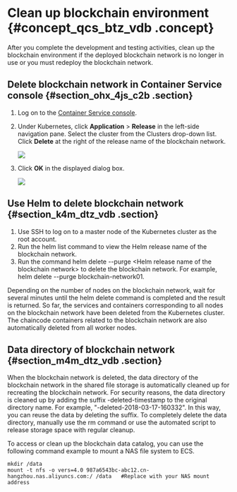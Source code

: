 # Clean up blockchain environment {#concept_qcs_btz_vdb .concept}

After you complete the development and testing activities, clean up the blockchain environment if the deployed blockchain network is no longer in use or you must redeploy the blockchain network.

## Delete blockchain network in Container Service console {#section_ohx_4js_c2b .section}

1.  Log on to the [Container Service console](https://cs.console.aliyun.com/).
2.  Under Kubernetes, click **Application** \> **Release** in the left-side navigation pane. Select the cluster from the Clusters drop-down list. Click **Delete** at the right of the release name of the blockchain network.

    ![](http://static-aliyun-doc.oss-cn-hangzhou.aliyuncs.com/assets/img/17796/15362015819876_en-US.png)

3.  Click **OK** in the displayed dialog box.

    ![](http://static-aliyun-doc.oss-cn-hangzhou.aliyuncs.com/assets/img/17796/15362015819877_en-US.png)


## Use Helm to delete blockchain network {#section_k4m_dtz_vdb .section}

1.  Use SSH to log on to a master node of the Kubernetes cluster as the root account.
2.  Run the helm list command to view the Helm release name of the blockchain network.
3.  Run the command helm delete --purge <Helm release name of the blockchain network\> to delete the blockchain network. For example, helm delete --purge blockchain-network01.

Depending on the number of nodes on the blockchain network, wait for several minutes until the helm delete command is completed and the result is returned. So far, the services and containers corresponding to all nodes on the blockchain network have been deleted from the Kubernetes cluster. The chaincode containers related to the blockchain network are also automatically deleted from all worker nodes.

## Data directory of blockchain network {#section_m4m_dtz_vdb .section}

When the blockchain network is deleted, the data directory of the blockchain network in the shared file storage is automatically cleaned up for recreating the blockchain network. For security reasons, the data directory is cleaned up by adding the suffix -deleted-timestamp to the original directory name. For example, "-deleted-2018-03-17-160332". In this way, you can reuse the data by deleting the suffix. To completely delete the data directory, manually use the rm command or use the automated script to release storage space with regular cleanup.

To access or clean up the blockchain data catalog, you can use the following command example to mount a NAS file system to ECS.

```
mkdir /data
mount -t nfs -o vers=4.0 987a6543bc-abc12.cn-hangzhou.nas.aliyuncs.com:/ /data   #Replace with your NAS mount address
```


